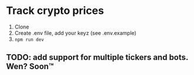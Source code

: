 # Track crypto prices

1. Clone
2. Create .env file, add your keyz (see .env.example)
3. `npm run dev`

## TODO: add support for multiple tickers and bots. Wen? Soon™️
